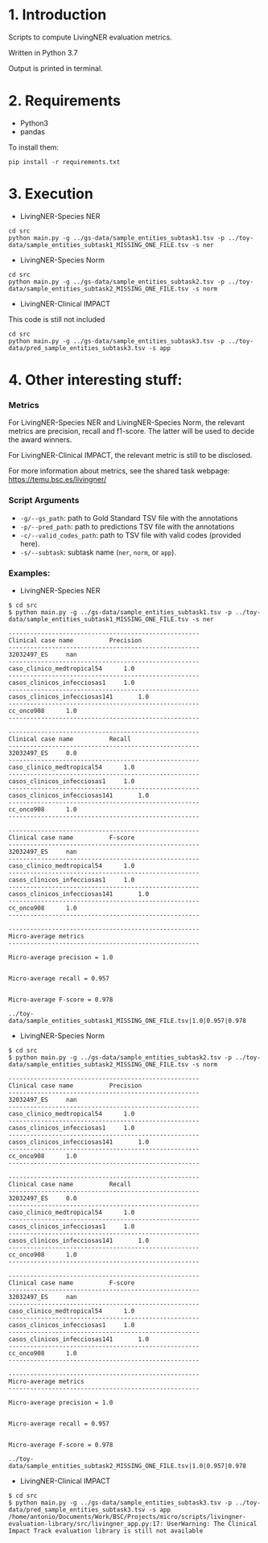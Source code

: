 # 1. Introduction

Scripts to compute LivingNER evaluation metrics.

Written in Python 3.7

Output is printed in terminal.

# 2. Requirements

+ Python3
+ pandas

To install them: 
```
pip install -r requirements.txt
```


# 3. Execution
+ LivingNER-Species NER

```
cd src  
python main.py -g ../gs-data/sample_entities_subtask1.tsv -p ../toy-data/sample_entities_subtask1_MISSING_ONE_FILE.tsv -s ner
```

+ LivingNER-Species Norm

```
cd src
python main.py -g ../gs-data/sample_entities_subtask2.tsv -p ../toy-data/sample_entities_subtask2_MISSING_ONE_FILE.tsv -s norm
```

+ LivingNER-Clinical IMPACT

This code is still not included

```
cd src
python main.py -g ../gs-data/sample_entities_subtask3.tsv -p ../toy-data/pred_sample_entities_subtask3.tsv -s app
```

# 4. Other interesting stuff:

### Metrics

For LivingNER-Species NER and LivingNER-Species Norm, the relevant metrics are precision, recall and f1-score. The latter will be used to decide the award winners.

For LivingNER-Clinical IMPACT, the relevant metric is still to be disclosed.

For more information about metrics, see the shared task webpage: https://temu.bsc.es/livingner/

### Script Arguments
+ ```-g/--gs_path```: path to Gold Standard TSV file with the annotations
+ ```-p/--pred_path```: path to predictions TSV file with the annotations
+ ```-c/--valid_codes_path```: path to TSV file with valid codes (provided here).
+ ```-s/--subtask```: subtask name (```ner```, ```norm```, or ```app```).

### Examples: 

+ LivingNER-Species NER

```
$ cd src
$ python main.py -g ../gs-data/sample_entities_subtask1.tsv -p ../toy-data/sample_entities_subtask1_MISSING_ONE_FILE.tsv -s ner

-----------------------------------------------------
Clinical case name			Precision
-----------------------------------------------------
32032497_ES		nan
-----------------------------------------------------
caso_clinico_medtropical54		1.0
-----------------------------------------------------
casos_clinicos_infecciosas1		1.0
-----------------------------------------------------
casos_clinicos_infecciosas141		1.0
-----------------------------------------------------
cc_onco908		1.0
-----------------------------------------------------

-----------------------------------------------------
Clinical case name			Recall
-----------------------------------------------------
32032497_ES		0.0
-----------------------------------------------------
caso_clinico_medtropical54		1.0
-----------------------------------------------------
casos_clinicos_infecciosas1		1.0
-----------------------------------------------------
casos_clinicos_infecciosas141		1.0
-----------------------------------------------------
cc_onco908		1.0
-----------------------------------------------------

-----------------------------------------------------
Clinical case name			F-score
-----------------------------------------------------
32032497_ES		nan
-----------------------------------------------------
caso_clinico_medtropical54		1.0
-----------------------------------------------------
casos_clinicos_infecciosas1		1.0
-----------------------------------------------------
casos_clinicos_infecciosas141		1.0
-----------------------------------------------------
cc_onco908		1.0
-----------------------------------------------------

-----------------------------------------------------
Micro-average metrics
-----------------------------------------------------

Micro-average precision = 1.0


Micro-average recall = 0.957


Micro-average F-score = 0.978

../toy-data/sample_entities_subtask1_MISSING_ONE_FILE.tsv|1.0|0.957|0.978
```

+ LivingNER-Species Norm

```
$ cd src
$ python main.py -g ../gs-data/sample_entities_subtask2.tsv -p ../toy-data/sample_entities_subtask2_MISSING_ONE_FILE.tsv -s norm

-----------------------------------------------------
Clinical case name			Precision
-----------------------------------------------------
32032497_ES		nan
-----------------------------------------------------
caso_clinico_medtropical54		1.0
-----------------------------------------------------
casos_clinicos_infecciosas1		1.0
-----------------------------------------------------
casos_clinicos_infecciosas141		1.0
-----------------------------------------------------
cc_onco908		1.0
-----------------------------------------------------

-----------------------------------------------------
Clinical case name			Recall
-----------------------------------------------------
32032497_ES		0.0
-----------------------------------------------------
caso_clinico_medtropical54		1.0
-----------------------------------------------------
casos_clinicos_infecciosas1		1.0
-----------------------------------------------------
casos_clinicos_infecciosas141		1.0
-----------------------------------------------------
cc_onco908		1.0
-----------------------------------------------------

-----------------------------------------------------
Clinical case name			F-score
-----------------------------------------------------
32032497_ES		nan
-----------------------------------------------------
caso_clinico_medtropical54		1.0
-----------------------------------------------------
casos_clinicos_infecciosas1		1.0
-----------------------------------------------------
casos_clinicos_infecciosas141		1.0
-----------------------------------------------------
cc_onco908		1.0
-----------------------------------------------------

-----------------------------------------------------
Micro-average metrics
-----------------------------------------------------

Micro-average precision = 1.0


Micro-average recall = 0.957


Micro-average F-score = 0.978

../toy-data/sample_entities_subtask2_MISSING_ONE_FILE.tsv|1.0|0.957|0.978
```

+ LivingNER-Clinical IMPACT

```
$ cd src
$ python main.py -g ../gs-data/sample_entities_subtask3.tsv -p ../toy-data/pred_sample_entities_subtask3.tsv -s app
/home/antonio/Documents/Work/BSC/Projects/micro/scripts/livingner-evaluation-library/src/livingner_app.py:17: UserWarning: The Clinical Impact Track evaluation library is still not available

```

